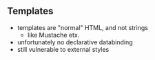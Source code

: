 ## Templates

* templates are "normal" HTML, and not strings
  * like Mustache etx.
* unfortunately no declarative databinding
* still vulnerable to external styles